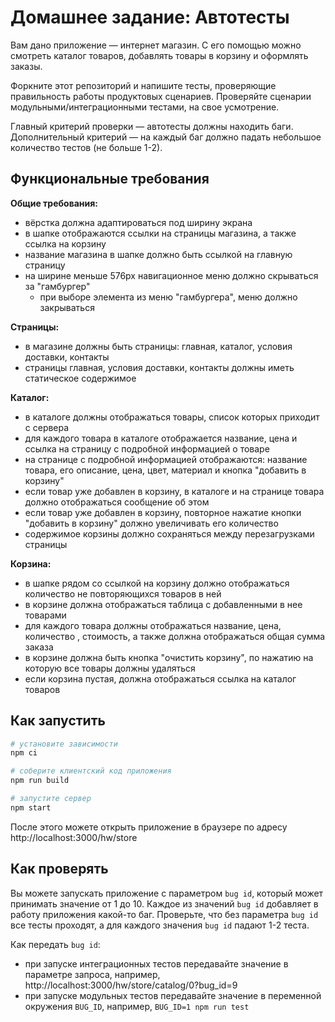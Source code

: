 # Домашнее задание: Автотесты

Вам дано приложение — интернет магазин. С его помощью можно смотреть каталог товаров, добавлять товары в корзину и оформлять заказы.

Форкните этот репозиторий и напишите тесты, проверяющие правильность работы продуктовых сценариев. Проверяйте сценарии модульными/интеграционными тестами, на свое усмотрение.

Главный критерий проверки — автотесты должны находить баги. Дополнительный критерий — на каждый баг должно падать небольшое количество тестов (не больше 1-2).

## Функциональные требования

**Общие требования:**

-   вёрстка должна адаптироваться под ширину экрана
-   в шапке отображаются ссылки на страницы магазина, а также ссылка на корзину
-   название магазина в шапке должно быть ссылкой на главную страницу
-   на ширине меньше 576px навигационное меню должно скрываться за "гамбургер"
    -   при выборе элемента из меню "гамбургера", меню должно закрываться

**Страницы:**

-   в магазине должны быть страницы: главная, каталог, условия доставки, контакты
-   страницы главная, условия доставки, контакты должны иметь статическое содержимое

**Каталог:**

-   в каталоге должны отображаться товары, список которых приходит с сервера
-   для каждого товара в каталоге отображается название, цена и ссылка на страницу с подробной информацией о товаре
-   на странице с подробной информацией отображаются: название товара, его описание, цена, цвет, материал и кнопка "добавить в корзину"
-   если товар уже добавлен в корзину, в каталоге и на странице товара должно отображаться сообщение об этом
-   если товар уже добавлен в корзину, повторное нажатие кнопки "добавить в корзину" должно увеличивать его количество
-   содержимое корзины должно сохраняться между перезагрузками страницы

**Корзина:**

-   в шапке рядом со ссылкой на корзину должно отображаться количество не повторяющихся товаров в ней
-   в корзине должна отображаться таблица с добавленными в нее товарами
-   для каждого товара должны отображаться название, цена, количество , стоимость, а также должна отображаться общая сумма заказа
-   в корзине должна быть кнопка "очистить корзину", по нажатию на которую все товары должны удаляться
-   если корзина пустая, должна отображаться ссылка на каталог товаров

## Как запустить

```sh
# установите зависимости
npm ci

# соберите клиентский код приложения
npm run build

# запустите сервер
npm start
```

После этого можете открыть приложение в браузере по адресу http://localhost:3000/hw/store

## Как проверять

Вы можете запускать приложение с параметром `bug id`, который может принимать значение от 1 до 10. Каждое из значений `bug id` добавляет в работу приложения какой-то баг. Проверьте, что без параметра `bug id` все тесты проходят, а для каждого значения `bug id` падают 1-2 теста.

Как передать `bug id`:

-   при запуске интеграционных тестов передавайте значение в параметре запроса, например, http://localhost:3000/hw/store/catalog/0?bug_id=9
-   при запуске модульных тестов передавайте значение в переменной окружения `BUG_ID`, например, `BUG_ID=1 npm run test`
